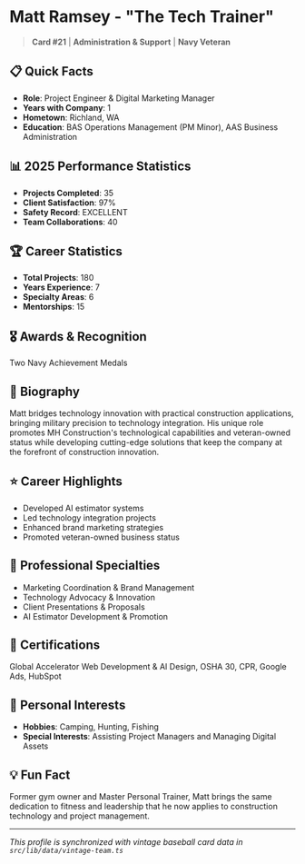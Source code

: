 # Matt Ramsey - "The Tech Trainer"

> **Card #21** | **Administration & Support** | **Navy Veteran**

## 📋 Quick Facts

- **Role**: Project Engineer & Digital Marketing Manager
- **Years with Company**: 1
- **Hometown**: Richland, WA
- **Education**: BAS Operations Management (PM Minor), AAS Business Administration

## 📊 2025 Performance Statistics

- **Projects Completed**: 35
- **Client Satisfaction**: 97%
- **Safety Record**: EXCELLENT
- **Team Collaborations**: 40

## 🏆 Career Statistics

- **Total Projects**: 180
- **Years Experience**: 7
- **Specialty Areas**: 6
- **Mentorships**: 15

## 🎖️ Awards & Recognition

Two Navy Achievement Medals

## 👤 Biography

Matt bridges technology innovation with practical construction applications, bringing military
precision to technology integration. His unique role promotes MH Construction's technological
capabilities and veteran-owned status while developing cutting-edge solutions that keep the company
at the forefront of construction innovation.

## ⭐ Career Highlights

- Developed AI estimator systems
- Led technology integration projects
- Enhanced brand marketing strategies
- Promoted veteran-owned business status

## 🔧 Professional Specialties

- Marketing Coordination & Brand Management
- Technology Advocacy & Innovation
- Client Presentations & Proposals
- AI Estimator Development & Promotion

## 📜 Certifications

Global Accelerator Web Development & AI Design, OSHA 30, CPR, Google Ads, HubSpot

## 🎯 Personal Interests

- **Hobbies**: Camping, Hunting, Fishing
- **Special Interests**: Assisting Project Managers and Managing Digital Assets

## 💡 Fun Fact

Former gym owner and Master Personal Trainer, Matt brings the same dedication to fitness and
leadership that he now applies to construction technology and project management.

---

_This profile is synchronized with vintage baseball card data in `src/lib/data/vintage-team.ts`_
